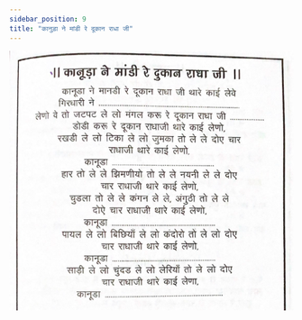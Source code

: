 ```yaml
---
sidebar_position: 9
title: "कानुड़ा ने मांडी रे दूकान राधा जी"
---
```


![img](./../../../static/img/bhajans/kanuda-ne-mandi-dukan.png)
